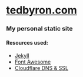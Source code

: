 # [tedbyron.com](https://tedbyron.com "tedbyron.com")

### My personal static site

#### Resources used:
  - [Jekyll](https://github.com/jekyll/jekyll "github.com/jekyll/jekyll")
  - [Font Awesome](https://github.com/FortAwesome/Font-Awesome "github.com/FortAwesome/Font-Awesome")
  - [Cloudflare DNS & SSL](https://www.cloudflare.com/ "cloudflare.com")
